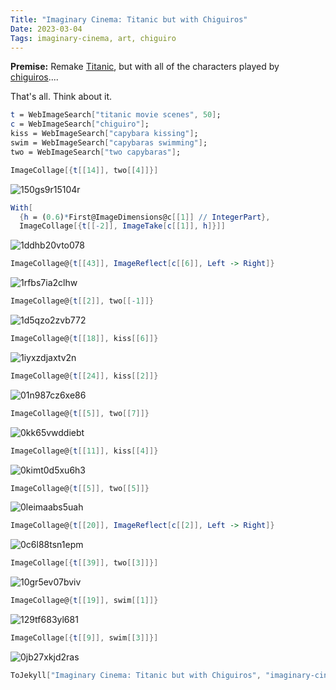 ```yaml
---
Title: "Imaginary Cinema: Titanic but with Chiguiros"
Date: 2023-03-04
Tags: imaginary-cinema, art, chiguiro
---
```


**Premise:** Remake [Titanic](https://en.wikipedia.org/wiki/Titanic_(1997_film)), but with all of the characters played by [chiguiros](https://en.wikipedia.org/wiki/Capybara)....


That's all. Think about it.

```mathematica
t = WebImageSearch["titanic movie scenes", 50];
c = WebImageSearch["chiguiro"];
kiss = WebImageSearch["capybara kissing"];
swim = WebImageSearch["capybaras swimming"];
two = WebImageSearch["two capybaras"];

```

```mathematica
ImageCollage[{t[[14]], two[[4]]}]
```

![150gs9r15104r](/blog/images/2023/3/4/150gs9r15104r.png)

```mathematica
With[
  {h = (0.6)*First@ImageDimensions@c[[1]] // IntegerPart}, 
  ImageCollage[{t[[-2]], ImageTake[c[[1]], h]}]]
```

![1ddhb20vto078](/blog/images/2023/3/4/1ddhb20vto078.png)

```mathematica
ImageCollage@{t[[43]], ImageReflect[c[[6]], Left -> Right]}
```

![1rfbs7ia2clhw](/blog/images/2023/3/4/1rfbs7ia2clhw.png)

```mathematica
ImageCollage@{t[[2]], two[[-1]]}
```

![1d5qzo2zvb772](/blog/images/2023/3/4/1d5qzo2zvb772.png)

```mathematica
ImageCollage@{t[[18]], kiss[[6]]}
```

![1iyxzdjaxtv2n](/blog/images/2023/3/4/1iyxzdjaxtv2n.png)

```mathematica
ImageCollage@{t[[24]], kiss[[2]]}
```

![01n987cz6xe86](/blog/images/2023/3/4/01n987cz6xe86.png)

```mathematica
ImageCollage@{t[[5]], two[[7]]}
```

![0kk65vwddiebt](/blog/images/2023/3/4/0kk65vwddiebt.png)

```mathematica
ImageCollage@{t[[11]], kiss[[4]]}
```

![0kimt0d5xu6h3](/blog/images/2023/3/4/0kimt0d5xu6h3.png)

```mathematica
ImageCollage@{t[[5]], two[[5]]}
```

![0leimaabs5uah](/blog/images/2023/3/4/0leimaabs5uah.png)

```mathematica
ImageCollage@{t[[20]], ImageReflect[c[[2]], Left -> Right]}
```

![0c6l88tsn1epm](/blog/images/2023/3/4/0c6l88tsn1epm.png)

```mathematica
ImageCollage[{t[[39]], two[[3]]}]
```

![10gr5ev07bviv](/blog/images/2023/3/4/10gr5ev07bviv.png)

```mathematica
ImageCollage@{t[[19]], swim[[1]]}
```

![129tf683yl681](/blog/images/2023/3/4/129tf683yl681.png)

```mathematica
ImageCollage[{t[[9]], swim[[3]]}]
```

![0jb27xkjd2ras](/blog/images/2023/3/4/0jb27xkjd2ras.png)

```mathematica
ToJekyll["Imaginary Cinema: Titanic but with Chiguiros", "imaginary-cinema, art, chiguiro"]
```
